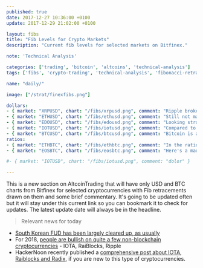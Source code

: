 ```yaml
---
published: true
date: 2017-12-27 10:36:00 +0100
update: 2017-12-29 21:02:00 +0100

layout: fibs
title: "Fib Levels for Crypto Markets"
description: "Current fib levels for selected markets on Bitfinex."

note: 'Technical Analysis'

categories: ['trading', 'bitcoin', 'altcoins', 'technical-analysis']
tags: ['fibs', 'crypto-trading', 'technical-analysis', 'fibonacci-retracement']

name: "daily/"

image: ["/strat/finexfibs.png"]

dollars:
- { market: "XRPUSD", chart: "/fibs/xrpusd.png", comment: "Ripple broke the ATH resistance nicely and currently sitting at the next fib resistance. It really should retrace a bit if this run is to be sustainable. A bull flag up here would be nice as well." }
- { market: "ETHUSD", chart: "/fibs/ethusd.png", comment: "Still not making new highs but the short term downtrend line was broken. Bbands on 6H and 12H are looking more optimistic, on 1D the positive trend clearly hasn't been broken." }
- { market: "EDOUSD", chart: "/fibs/edousd.png", comment: "Looking strong over the past days - Eidoo got the same kind of correction as BTC and many alts but swiftly made new highs. Currently sitting at ATH resistance. I am testing the Eidoo wallet for Android, there will be a post."}
- { market: "IOTUSD", chart: "/fibs/iotusd.png", comment: "Compared to for instance the ETHUSD 1D chart, IOTA is looking weaker at the moment. According to this strawpol the majority of the crowd has been bullish on it for 2018: https://strawpoll.de/3e111xx - What we see now is a consolidation after a big move though. Not a good convincing place to pick sides for the short term." }
- { market: "BTCUSD", chart: "/fibs/btcusd.png", comment: "Bitcoin is also consolidating and also weaker than ETHUSD. Currently sitting under an area of major resistance." }
ratios:
- { market: "ETHBTC", chart: "/fibs/ethbtc.png", comment: "In the ratio, ETH is attempting a breakout again. Now would be a good time to do it when BTC is just consolidating." }
- { market: "EOSBTC", chart: "/fibs/eosbtc.png", comment: "Here's a madway chart without fibs. It's the BTC ratio of EOS, but: an unbroken positive trend and again, a good time to paint something resembing a cup and handle. Volume is miniscule at the moment." }

#- { market: "IOTUSD", chart: "/fibs/iotusd.png", comment: "dolor" }

---
```



This is a new section on AltcoinTrading that will have only USD and BTC charts from Bitfinex for selected cryptocurrencies with Fib retracements drawn on them and some brief commentary. It's going to be updated often but it will stay under this current link so you can bookmark it to check for updates. The latest update date will always be in the headline.

> Relevant news for today

* [South Korean FUD has been largely cleared up, as usually](https://www.reddit.com/r/Bitcoin/comments/7mnmxo/south_koreas_bitcoin_regulation_is_highly/)
* For 2018, [people are bullish on quite a few non-blockchain cryptocurrencies](https://strawpoll.de/3e111xx) - IOTA, RaiBlocks, Ripple
* HackerNoon recently published a [comprehensive post about IOTA, Raiblocks and Radix](https://hackernoon.com/iota-vs-raiblocks-413679bb4c3e), if you are new to this type of cryptocurrencies.
